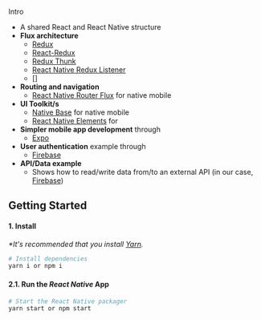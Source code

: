 Intro

- A shared React and React Native structure
- __Flux architecture__
    - [Redux](https://redux.js.org/docs/introduction/)
    - [React-Redux](https://github.com/reactjs/react-redux)
    - [Redux Thunk](https://github.com/reduxjs/redux-thunk)
    - [React Native Redux Listener](https://github.com/line64/react-native-redux-listener)
    - []
- __Routing and navigation__
    - [React Native Router Flux](https://github.com/aksonov/react-native-router-flux) for native mobile
- __UI Toolkit/s__
    - [Native Base](https://nativebase.io/) for native mobile
    - [React Native Elements](https://react-native-training.github.io/react-native-elements/) for 
- __Simpler mobile app development__ through
    - [Expo](https://expo.io/)
- __User authentication__ example through
    - [Firebase](https://firebase.google.com/)
- __API/Data example__
    - Shows how to read/write data from/to an external API (in our case, [Firebase](https://firebase.google.com/))


## Getting Started

#### 1. Install

_*It's recommended that you install [Yarn](https://yarnpkg.com/en/)._

```bash
# Install dependencies
yarn i or npm i
```

#### 2.1. Run the _React Native_ App

```bash
# Start the React Native packager
yarn start or npm start
```
